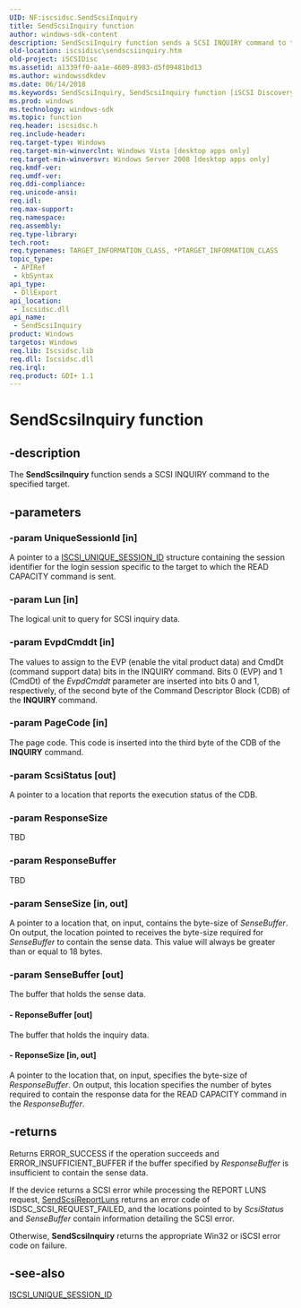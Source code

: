 ```yaml
---
UID: NF:iscsidsc.SendScsiInquiry
title: SendScsiInquiry function
author: windows-sdk-content
description: SendScsiInquiry function sends a SCSI INQUIRY command to the specified target.
old-location: iscsidisc\sendscsiinquiry.htm
old-project: iSCSIDisc
ms.assetid: a1339ff0-aa1e-4609-8983-d5f09481bd13
ms.author: windowssdkdev
ms.date: 06/14/2018
ms.keywords: SendScsiInquiry, SendScsiInquiry function [iSCSI Discovery Library API], iscsidisc.sendscsiinquiry, iscsidsc/SendScsiInquiry
ms.prod: windows
ms.technology: windows-sdk
ms.topic: function
req.header: iscsidsc.h
req.include-header: 
req.target-type: Windows
req.target-min-winverclnt: Windows Vista [desktop apps only]
req.target-min-winversvr: Windows Server 2008 [desktop apps only]
req.kmdf-ver: 
req.umdf-ver: 
req.ddi-compliance: 
req.unicode-ansi: 
req.idl: 
req.max-support: 
req.namespace: 
req.assembly: 
req.type-library: 
tech.root: 
req.typenames: TARGET_INFORMATION_CLASS, *PTARGET_INFORMATION_CLASS
topic_type:
 - APIRef
 - kbSyntax
api_type:
 - DllExport
api_location:
 - Iscsidsc.dll
api_name:
 - SendScsiInquiry
product: Windows
targetos: Windows
req.lib: Iscsidsc.lib
req.dll: Iscsidsc.dll
req.irql: 
req.product: GDI+ 1.1
---
```


# SendScsiInquiry function


## -description


The <b>SendScsiInquiry</b> function sends a SCSI INQUIRY command to the specified target.



## -parameters




### -param UniqueSessionId [in]

A pointer to a <a href="https://msdn.microsoft.com/d13975f9-58d0-425c-a2de-a0d1d70850d3">ISCSI_UNIQUE_SESSION_ID</a> structure containing the session identifier for the login session specific to the target to which the READ CAPACITY command is sent. 



### -param Lun [in]

The logical unit to query for SCSI inquiry data. 



### -param EvpdCmddt [in]

The values to assign to the EVP (enable the vital product data) and CmdDt (command support data) bits in the INQUIRY command. Bits 0 (EVP) and 1 (CmdDt) of the <i>EvpdCmddt</i> parameter 
are inserted into bits 0 and 1, respectively, of the second byte of the Command Descriptor Block (CDB) of the <b>INQUIRY</b> command.




### -param PageCode [in]

The page code. This code is inserted into the third byte of the CDB of the <b>INQUIRY</b> command.


### -param ScsiStatus [out]

A pointer to a location that reports the execution status of the CDB.


### -param ResponseSize

TBD


### -param ResponseBuffer

TBD


### -param SenseSize [in, out]

A pointer to a location that, on input, contains the byte-size of <i>SenseBuffer</i>. On output, the location pointed to receives the byte-size required for  <i>SenseBuffer</i>  to contain the sense data. This value will always be greater than or equal to 18 bytes. 



### -param SenseBuffer [out]

The buffer that holds the sense data.  



#### - ReponseBuffer [out]

The buffer that holds the inquiry data. 


#### - ReponseSize [in, out]

A pointer to the location that, on input, specifies the byte-size of  <i>ResponseBuffer</i>. On output, this location specifies the number of bytes required to contain the response data for the READ CAPACITY command in the <i>ResponseBuffer</i>.


## -returns



Returns ERROR_SUCCESS if the operation succeeds and ERROR_INSUFFICIENT_BUFFER if the buffer specified by <i>ResponseBuffer</i> is insufficient to contain the sense data.



If the device returns a SCSI error while processing the REPORT LUNS request, <a href="https://msdn.microsoft.com/0898daf0-67ae-47a4-90bf-2112b6e6b20c">SendScsiReportLuns</a> returns an error code of ISDSC_SCSI_REQUEST_FAILED, and the locations pointed to by <i>ScsiStatus</i> and <i>SenseBuffer</i> contain information detailing the SCSI error.

 

Otherwise, <b>SendScsiInquiry</b> returns the appropriate Win32 or iSCSI error code on failure.






## -see-also




<a href="https://msdn.microsoft.com/d13975f9-58d0-425c-a2de-a0d1d70850d3">ISCSI_UNIQUE_SESSION_ID</a>
 

 

